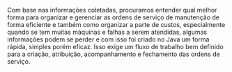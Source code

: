 Com base nas informações coletadas, procuramos entender qual melhor forma para organizar e gerenciar as ordens de serviço de manutenção de forma eficiente e também como organizar a parte de custos, especialmente quando se tem muitas máquinas e falhas a serem atendidas, algumas informações podem se perder e com isso foi criado no Java um forma rápida, simples porém eficaz. Isso exige um fluxo de trabalho bem definido para a criação, atribuição, acompanhamento e fechamento das ordens de serviço.
